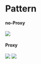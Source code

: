 # Pattern

<h4>no-Proxy</h4>
<img src="https://github.com/devcys22/proxy/assets/78769412/b9eb0ddc-3659-4447-a021-0fb2857674c4">

<h4>Proxy</h4>
<img src="https://github.com/devcys22/proxy/assets/78769412/6c06a27c-c456-4b1b-81d4-044d9e39e83a">

<img src="https://github.com/devcys22/proxy/assets/78769412/0d67c642-d031-4b06-9ebd-634916f03f01">
